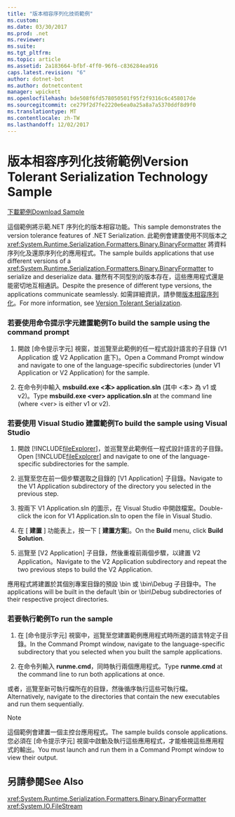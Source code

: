 ```yaml
---
title: "版本相容序列化技術範例"
ms.custom: 
ms.date: 03/30/2017
ms.prod: .net
ms.reviewer: 
ms.suite: 
ms.tgt_pltfrm: 
ms.topic: article
ms.assetid: 2a183664-bfbf-4ff0-96f6-c836284ea916
caps.latest.revision: "6"
author: dotnet-bot
ms.author: dotnetcontent
manager: wpickett
ms.openlocfilehash: bde508f6fd578050501f95f2f9316c6c458017de
ms.sourcegitcommit: ce279f2d7fe2220e6ea0a25a8a7a5370ddf8d9f0
ms.translationtype: MT
ms.contentlocale: zh-TW
ms.lasthandoff: 12/02/2017
---
```

# <a name="version-tolerant-serialization-technology-sample"></a><span data-ttu-id="336e8-102">版本相容序列化技術範例</span><span class="sxs-lookup"><span data-stu-id="336e8-102">Version Tolerant Serialization Technology Sample</span></span>
[<span data-ttu-id="336e8-103">下載範例</span><span class="sxs-lookup"><span data-stu-id="336e8-103">Download Sample</span></span>](http://download.microsoft.com/download/4/7/B/47B2164C-E780-4B10-8DE4-2CB5B886E0A6/Technologies/Serialization/Runtime%20Serialization/VTS.zip.exe)  
  
 <span data-ttu-id="336e8-104">這個範例將示範.NET 序列化的版本相容功能。</span><span class="sxs-lookup"><span data-stu-id="336e8-104">This sample demonstrates the version tolerance features of .NET Serialization.</span></span> <span data-ttu-id="336e8-105">此範例會建置使用不同版本之 <xref:System.Runtime.Serialization.Formatters.Binary.BinaryFormatter> 將資料序列化及還原序列化的應用程式。</span><span class="sxs-lookup"><span data-stu-id="336e8-105">The sample builds applications that use different versions of a <xref:System.Runtime.Serialization.Formatters.Binary.BinaryFormatter> to serialize and deserialize data.</span></span> <span data-ttu-id="336e8-106">雖然有不同型別的版本存在，這些應用程式還是能密切地互相通訊。</span><span class="sxs-lookup"><span data-stu-id="336e8-106">Despite the presence of different type versions, the applications communicate seamlessly.</span></span> <span data-ttu-id="336e8-107">如需詳細資訊，請參閱[版本相容序列化](../../../docs/standard/serialization/version-tolerant-serialization.md)。</span><span class="sxs-lookup"><span data-stu-id="336e8-107">For more information, see [Version Tolerant Serialization](../../../docs/standard/serialization/version-tolerant-serialization.md).</span></span>  
  
### <a name="to-build-the-sample-using-the-command-prompt"></a><span data-ttu-id="336e8-108">若要使用命令提示字元建置範例</span><span class="sxs-lookup"><span data-stu-id="336e8-108">To build the sample using the command prompt</span></span>  
  
1.  <span data-ttu-id="336e8-109">開啟 [命令提示字元] 視窗，並巡覽至此範例的任一程式設計語言的子目錄 (V1 Application 或 V2 Application 底下)。</span><span class="sxs-lookup"><span data-stu-id="336e8-109">Open a Command Prompt window and navigate to one of the language-specific subdirectories (under V1 Application or V2 Application) for the sample.</span></span>  
  
2.  <span data-ttu-id="336e8-110">在命令列中輸入 **msbuild.exe \<本> application.sln** (其中 \<本> 為 v1 或 v2)。</span><span class="sxs-lookup"><span data-stu-id="336e8-110">Type **msbuild.exe \<ver> application.sln** at the command line (where \<ver> is either v1 or v2).</span></span>  
  
### <a name="to-build-the-sample-using-visual-studio"></a><span data-ttu-id="336e8-111">若要使用 Visual Studio 建置範例</span><span class="sxs-lookup"><span data-stu-id="336e8-111">To build the sample using Visual Studio</span></span>  
  
1.  <span data-ttu-id="336e8-112">開啟 [!INCLUDE[fileExplorer](../../../includes/fileexplorer-md.md)]，並巡覽至此範例任一程式設計語言的子目錄。</span><span class="sxs-lookup"><span data-stu-id="336e8-112">Open [!INCLUDE[fileExplorer](../../../includes/fileexplorer-md.md)] and navigate to one of the language-specific subdirectories for the sample.</span></span>  
  
2.  <span data-ttu-id="336e8-113">巡覽至您在前一個步驟選取之目錄的 [V1 Application] 子目錄。</span><span class="sxs-lookup"><span data-stu-id="336e8-113">Navigate to the V1 Application subdirectory of the directory you selected in the previous step.</span></span>  
  
3.  <span data-ttu-id="336e8-114">按兩下 V1 Application.sln 的圖示，在 Visual Studio 中開啟檔案。</span><span class="sxs-lookup"><span data-stu-id="336e8-114">Double-click the icon for V1 Application.sln to open the file in Visual Studio.</span></span>  
  
4.  <span data-ttu-id="336e8-115">在 [ **建置** ] 功能表上，按一下 [ **建置方案**]。</span><span class="sxs-lookup"><span data-stu-id="336e8-115">On the **Build** menu, click **Build Solution**.</span></span>  
  
5.  <span data-ttu-id="336e8-116">巡覽至 [V2 Application] 子目錄，然後重複前兩個步驟，以建置 V2 Application。</span><span class="sxs-lookup"><span data-stu-id="336e8-116">Navigate to the V2 Application subdirectory and repeat the two previous steps to build the V2 Application.</span></span>  
  
 <span data-ttu-id="336e8-117">應用程式將建置於其個別專案目錄的預設 \bin 或 \bin\Debug 子目錄中。</span><span class="sxs-lookup"><span data-stu-id="336e8-117">The applications will be built in the default \bin or \bin\Debug subdirectories of their respective project directories.</span></span>  
  
### <a name="to-run-the-sample"></a><span data-ttu-id="336e8-118">若要執行範例</span><span class="sxs-lookup"><span data-stu-id="336e8-118">To run the sample</span></span>  
  
1.  <span data-ttu-id="336e8-119">在 [命令提示字元] 視窗中，巡覽至您建置範例應用程式時所選的語言特定子目錄。</span><span class="sxs-lookup"><span data-stu-id="336e8-119">In the Command Prompt window, navigate to the language-specific subdirectory that you selected when you built the sample applications.</span></span>  
  
2.  <span data-ttu-id="336e8-120">在命令列輸入 **runme.cmd**，同時執行兩個應用程式。</span><span class="sxs-lookup"><span data-stu-id="336e8-120">Type **runme.cmd** at the command line to run both applications at once.</span></span>  
  
 <span data-ttu-id="336e8-121">或者，巡覽至新可執行檔所在的目錄，然後循序執行這些可執行檔。</span><span class="sxs-lookup"><span data-stu-id="336e8-121">Alternatively, navigate to the directories that contain the new executables and run them sequentially.</span></span>  
  
> [!NOTE]
>  <span data-ttu-id="336e8-122">這個範例會建置一個主控台應用程式。</span><span class="sxs-lookup"><span data-stu-id="336e8-122">The sample builds console applications.</span></span> <span data-ttu-id="336e8-123">您必須在 [命令提示字元] 視窗中啟動及執行這些應用程式，才能檢視這些應用程式的輸出。</span><span class="sxs-lookup"><span data-stu-id="336e8-123">You must launch and run them in a Command Prompt window to view their output.</span></span>  
  
## <a name="see-also"></a><span data-ttu-id="336e8-124">另請參閱</span><span class="sxs-lookup"><span data-stu-id="336e8-124">See Also</span></span>  
 <xref:System.Runtime.Serialization.Formatters.Binary.BinaryFormatter>  
 <xref:System.IO.FileStream>
